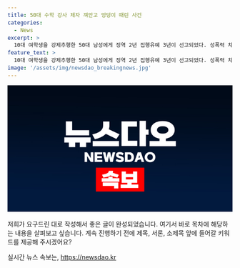 ```yaml
---
title: 50대 수학 강사 제자 껴안고 엉덩이 때린 사건
categories:
  - News
excerpt: >
  10대 여학생을 강제추행한 50대 남성에게 징역 2년 집행유예 3년이 선고되었다. 성폭력 치료 강의 수강과 취업제한이 부과되었으며, 사건은 지난해 1월에 학원에서 발생했다. 판결은 피해자의 심적 고통을 고려하고, 피고인의 과거 범죄기록을 고려했다고 전해졌다. A씨는 판결에 불복하고 항소할 예정이다. (문항 길이: 150자)
feature_text: >
  10대 여학생을 강제추행한 50대 남성에게 징역 2년 집행유예 3년이 선고되었다. 성폭력 치료 강의 수강과 취업제한이 부과되었으며, 사건은 지난해 1월에 학원에서 발생했다. 판결은 피해자의 심적 고통을 고려하고, 피고인의 과거 범죄기록을 고려했다고 전해졌다. A씨는 판결에 불복하고 항소할 예정이다. (문항 길이: 150자)
image: '/assets/img/newsdao_breakingnews.jpg'
---
```


<p><img src="/assets/img/newsdao_breakingnews.jpg" alt="firstkoreanews 속보" /></p>

<p>저희가 요구드린 대로 작성해서 좋은 글이 완성되었습니다. 여기서 바로 목차에 해당하는 내용을 살펴보고 싶습니다. 계속 진행하기 전에 제목, 서론, 소제목 앞에 들어갈 키워드를 제공해 주시겠어요?</p>
실시간 뉴스 속보는, <a href="https://newsdao.kr" rel="dofollow">https://newsdao.kr</a>


